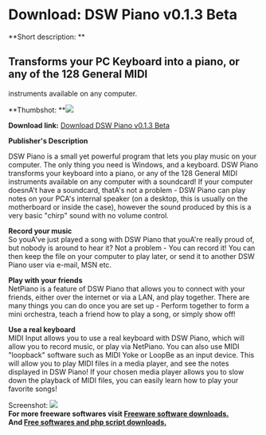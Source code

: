 # Download: DSW Piano v0.1.3 Beta

**Short description: **

## Transforms your PC Keyboard into a piano, or any of the 128 General MIDI
instruments available on any computer.

  
**Thumbshot: **![](http://www.freewarefiles.com/screenshot/dswpiano_md.gif)   
  
**Download link:** [Download DSW Piano v0.1.3 Beta](http://freesoftwares.boysofts.com/DSW-Piano-V-Beta_program_39626.html)  
  

**Publisher's Description**  
  

DSW Piano is a small yet powerful program that lets you play music on your
computer. The only thing you need is Windows, and a keyboard. DSW Piano
transforms your keyboard into a piano, or any of the 128 General MIDI
instruments available on any computer with a soundcard! If your computer
doesnA't have a soundcard, thatA's not a problem - DSW Piano can play notes on
your PCA's internal speaker (on a desktop, this is usually on the motherboard
or inside the case), however the sound produced by this is a very basic
"chirp" sound with no volume control.

**Record your music**  
So youA've just played a song with DSW Piano that youA're really proud of, but
nobody is around to hear it? Not a problem - You can record it! You can then
keep the file on your computer to play later, or send it to another DSW Piano
user via e-mail, MSN etc.

**Play with your friends**  
NetPiano is a feature of DSW Piano that allows you to connect with your
friends, either over the internet or via a LAN, and play together. There are
many things you can do once you are set up - Perform together to form a mini
orchestra, teach a friend how to play a song, or simply show off!

**Use a real keyboard**  
MIDI Input allows you to use a real keyboard with DSW Piano, which will allow
you to record music, or play via NetPiano. You can also use MIDI "loopback"
software such as MIDI Yoke or LoopBe as an input device. This will allow you
to play MIDI files in a media player, and see the notes displayed in DSW
Piano! If your chosen media player allows you to slow down the playback of
MIDI files, you can easily learn how to play your favorite songs!

  
  
Screenshot: ![](http://www.freewarefiles.com/screenshot/dswpiano.gif)  
**For more freeware softwares visit [Freeware software downloads.](http://freesoftwares.boysofts.com/)**   
**And [Free softwares and php script downloads.](http://www.boysofts.com/)**

